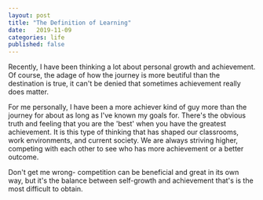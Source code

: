 ```yaml
---
layout: post
title: "The Definition of Learning"
date:   2019-11-09
categories: life
published: false
---
```


Recently, I have been thinking a lot about personal growth and achievement. Of course, the adage of how the journey is more beutiful than the destination is true, it can't be denied that sometimes achievement really does matter.

For me personally, I have been a more achiever kind of guy more than the journey for about as long as I've known my goals for. There's the obvious truth and feeling that you are the 'best' when you have the greatest achievement. It is this type of thinking that has shaped our classrooms, work environments, and current society. We are always striving higher, competing with each other to see who has more achievement or a better outcome. 

Don't get me wrong- competition can be beneficial and great in its own way, but it's the balance between self-growth and achievement that's is the most difficult to obtain. 
